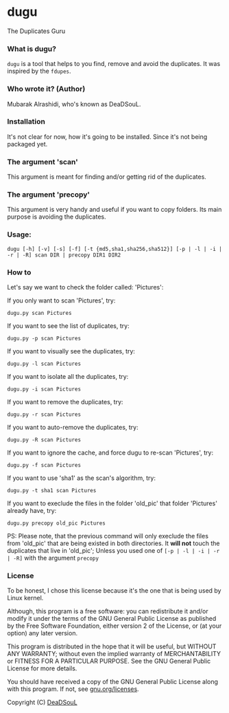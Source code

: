 # dugu
The Duplicates Guru

### What is dugu?
`dugu` is a tool that helps to you find, remove and avoid the duplicates. It was inspired by the `fdupes`.

### Who wrote it? (Author)
Mubarak Alrashidi, who's known as DeaDSouL.


### Installation
It's not clear for now, how it's going to be installed. Since it's not being packaged yet.


### The argument 'scan'
This argument is meant for finding and/or getting rid of the duplicates.

### The argument 'precopy'
This argument is very handy and useful if you want to copy folders.
Its main purpose is avoiding the duplicates.


### Usage:
`dugu [-h] [-v] [-s] [-f] [-t {md5,sha1,sha256,sha512}] [-p | -l | -i | -r | -R] scan DIR | precopy DIR1 DIR2`


### How to
Let's say we want to check the folder called: 'Pictures':


If you only want to scan 'Pictures', try:

    dugu.py scan Pictures

If you want to see the list of duplicates, try:

    dugu.py -p scan Pictures

If you want to visually see the duplicates, try:

    dugu.py -l scan Pictures

If you want to isolate all the duplicates, try:

    dugu.py -i scan Pictures

If you want to remove the duplicates, try:

    dugu.py -r scan Pictures

If you want to auto-remove the duplicates, try:

    dugu.py -R scan Pictures

If you want to ignore the cache, and force dugu to re-scan 'Pictures', try:

    dugu.py -f scan Pictures

If you want to use 'sha1' as the scan's algorithm, try:

    dugu.py -t sha1 scan Pictures

If you want to execlude the files in the folder 'old_pic' that folder 'Pictures' already have, try:

    dugu.py precopy old_pic Pictures
PS: Please note, that the previous command will only execlude the files from 'old_pic' that are being existed in both directories. It **will not** touch the duplicates that live in 'old_pic'; Unless you used one of `[-p | -l | -i | -r | -R]` with the argument `precopy`



### License
To be honest, I chose this license because it's the one that is being used by Linux kernel.

Although, this program is a free software: you can redistribute it and/or modify it under the terms of the GNU General Public License as published by the Free Software Foundation, either version 2 of the License, or (at your option) any later version.

This program is distributed in the hope that it will be useful, but WITHOUT ANY WARRANTY; without even the implied warranty of MERCHANTABILITY or FITNESS FOR A PARTICULAR PURPOSE. See the GNU General Public License for more details.

You should have received a copy of the GNU General Public License along with this program.  If not, see [gnu.org/licenses](http://www.gnu.org/licenses/).

Copyright (C) [DeaDSouL](https://github.com/DeaDSouL)

